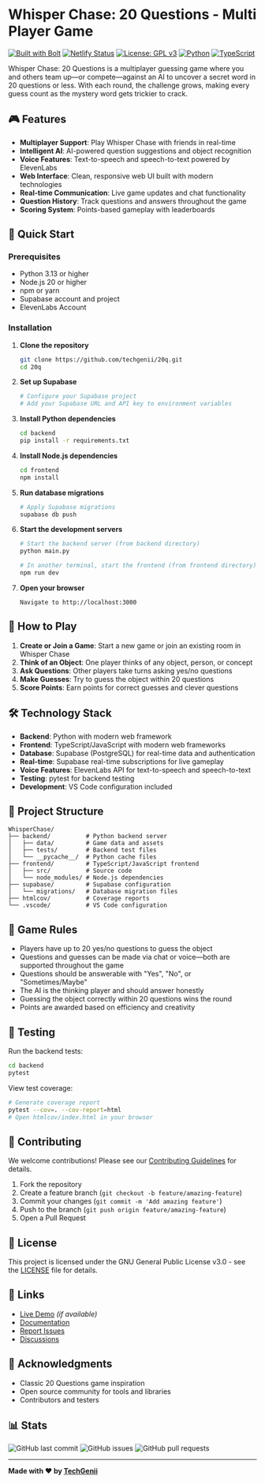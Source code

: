 # Whisper Chase: 20 Questions - Multi Player Game

[![Built with Bolt](https://img.shields.io/badge/Built%20with-Bolt-blue?style=flat-square)](https://bolt.new)
[![Netlify Status](https://api.netlify.com/api/v1/badges/5c35e962-3483-496c-b3ae-1e6cc7019008/deploy-status)](https://app.netlify.com/projects/startling-beijinho-0245f3/deploys)
[![License: GPL v3](https://img.shields.io/badge/License-GPLv3-blue.svg)](https://www.gnu.org/licenses/gpl-3.0)
[![Python](https://img.shields.io/badge/python-3.8+-blue.svg)](https://www.python.org/downloads/)
[![TypeScript](https://img.shields.io/badge/typescript-4.0+-blue.svg)](https://www.typescriptlang.org/)

Whisper Chase: 20 Questions is a multiplayer guessing game where you and others team up—or compete—against an AI to uncover a secret word in 20 questions or less. With each round, the challenge grows, making every guess count as the mystery word gets trickier to crack.

## 🎮 Features

- **Multiplayer Support**: Play Whisper Chase with friends in real-time
- **Intelligent AI**: AI-powered question suggestions and object recognition
- **Voice Features**: Text-to-speech and speech-to-text powered by ElevenLabs
- **Web Interface**: Clean, responsive web UI built with modern technologies
- **Real-time Communication**: Live game updates and chat functionality
- **Question History**: Track questions and answers throughout the game
- **Scoring System**: Points-based gameplay with leaderboards

## 🚀 Quick Start

### Prerequisites

- Python 3.13 or higher
- Node.js 20 or higher
- npm or yarn
- Supabase account and project
- ElevenLabs Account

### Installation

1. **Clone the repository**
   ```bash
   git clone https://github.com/techgenii/20q.git
   cd 20q
   ```

2. **Set up Supabase**
   ```bash
   # Configure your Supabase project
   # Add your Supabase URL and API key to environment variables
   ```

3. **Install Python dependencies**
   ```bash
   cd backend
   pip install -r requirements.txt
   ```

4. **Install Node.js dependencies**
   ```bash
   cd frontend
   npm install
   ```

5. **Run database migrations**
   ```bash
   # Apply Supabase migrations
   supabase db push
   ```

6. **Start the development servers**
   ```bash
   # Start the backend server (from backend directory)
   python main.py
   
   # In another terminal, start the frontend (from frontend directory)
   npm run dev
   ```

7. **Open your browser**
   ```
   Navigate to http://localhost:3000
   ```

## 🎯 How to Play

1. **Create or Join a Game**: Start a new game or join an existing room in Whisper Chase
2. **Think of an Object**: One player thinks of any object, person, or concept
3. **Ask Questions**: Other players take turns asking yes/no questions
4. **Make Guesses**: Try to guess the object within 20 questions
5. **Score Points**: Earn points for correct guesses and clever questions

## 🛠️ Technology Stack

- **Backend**: Python with modern web framework
- **Frontend**: TypeScript/JavaScript with modern web frameworks
- **Database**: Supabase (PostgreSQL) for real-time data and authentication
- **Real-time**: Supabase real-time subscriptions for live gameplay
- **Voice Features**: ElevenLabs API for text-to-speech and speech-to-text
- **Testing**: pytest for backend testing
- **Development**: VS Code configuration included

## 📁 Project Structure

```
WhisperChase/
├── backend/          # Python backend server
│   ├── data/         # Game data and assets
│   ├── tests/        # Backend test files
│   └── __pycache__/  # Python cache files
├── frontend/         # TypeScript/JavaScript frontend
│   ├── src/          # Source code
│   └── node_modules/ # Node.js dependencies
├── supabase/         # Supabase configuration
│   └── migrations/   # Database migration files
├── htmlcov/          # Coverage reports
└── .vscode/          # VS Code configuration
```

## 🎲 Game Rules

- Players have up to 20 yes/no questions to guess the object
- Questions and guesses can be made via chat or voice—both are supported throughout the game
- Questions should be answerable with "Yes", "No", or "Sometimes/Maybe"
- The AI is the thinking player and should answer honestly
- Guessing the object correctly within 20 questions wins the round
- Points are awarded based on efficiency and creativity

## 🧪 Testing

Run the backend tests:

```bash
cd backend
pytest
```

View test coverage:
```bash
# Generate coverage report
pytest --cov=. --cov-report=html
# Open htmlcov/index.html in your browser
```

## 🤝 Contributing

We welcome contributions! Please see our [Contributing Guidelines](CONTRIBUTING.md) for details.

1. Fork the repository
2. Create a feature branch (`git checkout -b feature/amazing-feature`)
3. Commit your changes (`git commit -m 'Add amazing feature'`)
4. Push to the branch (`git push origin feature/amazing-feature`)
5. Open a Pull Request

## 📝 License

This project is licensed under the GNU General Public License v3.0 - see the [LICENSE](LICENSE) file for details.

## 🔗 Links

- [Live Demo](https://your-demo-link.com) *(if available)*
- [Documentation](https://github.com/techgenii/20q/wiki)
- [Report Issues](https://github.com/techgenii/20q/issues)
- [Discussions](https://github.com/techgenii/20q/discussions)

## 🙏 Acknowledgments

- Classic 20 Questions game inspiration
- Open source community for tools and libraries
- Contributors and testers

## 📊 Stats

![GitHub last commit](https://img.shields.io/github/last-commit/techgenii/20q)
![GitHub issues](https://img.shields.io/github/issues/techgenii/20q)
![GitHub pull requests](https://img.shields.io/github/issues-pr/techgenii/20q)

---

**Made with ❤️ by [TechGenii](https://github.com/techgenii)**